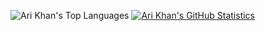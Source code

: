 ![Ari Khan's Top Languages](https://github-readme-stats.vercel.app/api/top-langs/?username=Proking4444&layout=compact)
[![Ari Khan's GitHub Statistics](https://github-readme-stats.vercel.app/api?username=Proking4444)](https://github.com/Proking4444/github-readme-stats)

